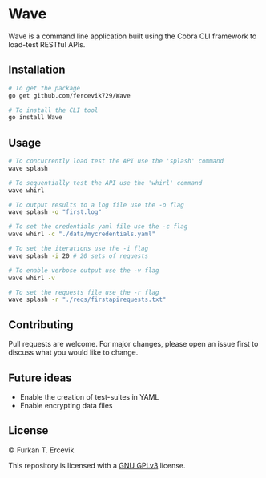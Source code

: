 # Wave

Wave is a command line application built using the Cobra CLI framework to load-test RESTful APIs.

## Installation

```bash
# To get the package
go get github.com/fercevik729/Wave

# To install the CLI tool
go install Wave
```

## Usage

```bash
# To concurrently load test the API use the 'splash' command
wave splash 

# To sequentially test the API use the 'whirl' command
wave whirl

# To output results to a log file use the -o flag
wave splash -o "first.log"

# To set the credentials yaml file use the -c flag
wave whirl -c "./data/mycredentials.yaml"

# To set the iterations use the -i flag
wave splash -i 20 # 20 sets of requests

# To enable verbose output use the -v flag
wave whirl -v

# To set the requests file use the -r flag
wave splash -r "./reqs/firstapirequests.txt"
```

## Contributing
Pull requests are welcome. For major changes, please open an issue first to discuss what you would like to change.

## Future ideas
* Enable the creation of test-suites in YAML
* Enable encrypting data files

## License
© Furkan T. Ercevik

This repository is licensed with a [GNU GPLv3](LICENSE) license.